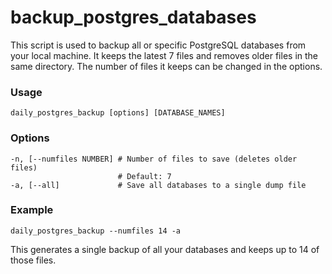 # backup_postgres_databases
This script is used to backup all or specific PostgreSQL databases from your local machine. It keeps the latest 7 files and removes older files in the same directory. The number of files it keeps can be changed in the options.

### Usage
````
daily_postgres_backup [options] [DATABASE_NAMES]
````

### Options
````
-n, [--numfiles NUMBER] # Number of files to save (deletes older files)
                        # Default: 7
-a, [--all]             # Save all databases to a single dump file
````

### Example
````
daily_postgres_backup --numfiles 14 -a
````

This generates a single backup of all your databases and keeps up to 14 of those files.
